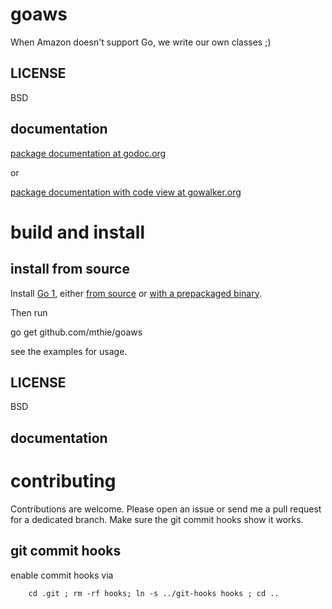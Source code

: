 goaws
=====

When Amazon doesn't support Go, we write our own classes ;)

LICENSE
-------
BSD

documentation
-------------
[package documentation at godoc.org](http://godoc.org/github.com/mthie/goaws)

or

[package documentation with code view at gowalker.org](http://gowalker.org/github.com/mthie/goaws)

build and install
=================

install from source
-------------------

Install [Go 1][3], either [from source][4] or [with a prepackaged binary][5].

Then run

go get github.com/mthie/goaws

see the examples for usage.

[3]: http://golang.org
[4]: http://golang.org/doc/install/source
[5]: http://golang.org/doc/install

LICENSE
-------
BSD

documentation
-------------

contributing
============

Contributions are welcome. Please open an issue or send me a pull request for a dedicated branch.
Make sure the git commit hooks show it works.

git commit hooks
-----------------------
enable commit hooks via

        cd .git ; rm -rf hooks; ln -s ../git-hooks hooks ; cd ..

